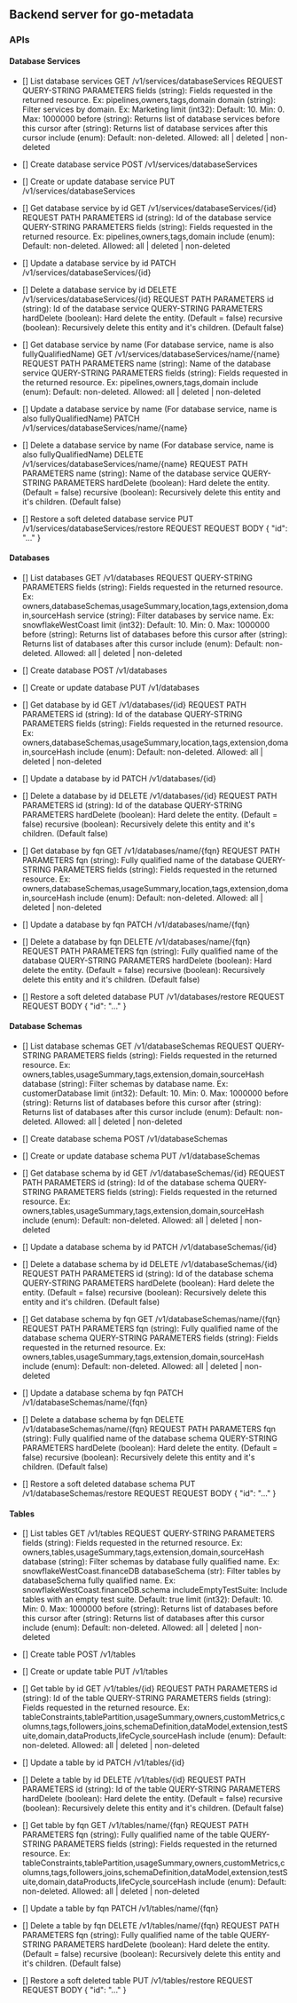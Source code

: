 ## Backend server for go-metadata


### APIs


#### Database Services

- [] List database services
GET /v1/services/databaseServices
REQUEST
QUERY-STRING PARAMETERS
    fields (string):        Fields requested in the returned resource. Ex: pipelines,owners,tags,domain
    domain (string):        Filter services by domain. Ex: Marketing
    limit (int32):          Default: 10. Min: 0. Max: 1000000
    before (string):        Returns list of database services before this cursor
    after (string):         Returns list of database services after this cursor
    include (enum):         Default: non-deleted. Allowed: all | deleted | non-deleted

- [] Create database service
POST /v1/services/databaseServices

- [] Create or update database service
PUT /v1/services/databaseServices

- [] Get database service by id
GET /v1/services/databaseServices/{id}
REQUEST
PATH PARAMETERS
    id (string):            Id of the database service
QUERY-STRING PARAMETERS
    fields (string):        Fields requested in the returned resource. Ex: pipelines,owners,tags,domain
    include (enum):         Default: non-deleted. Allowed: all | deleted | non-deleted

- [] Update a database service by id
PATCH /v1/services/databaseServices/{id}

- [] Delete a database service by id
DELETE /v1/services/databaseServices/{id}
REQUEST
PATH PARAMETERS
    id (string):            Id of the database service
QUERY-STRING PARAMETERS
    hardDelete (boolean):   Hard delete the entity. (Default = false)
    recursive (boolean):    Recursively delete this entity and it's children. (Default false)

- [] Get database service by name (For database service, name is also fullyQualifiedName)
GET /v1/services/databaseServices/name/{name}
REQUEST
PATH PARAMETERS
    name (string):          Name of the database service
QUERY-STRING PARAMETERS
    fields (string):        Fields requested in the returned resource. Ex: pipelines,owners,tags,domain
    include (enum):         Default: non-deleted. Allowed: all | deleted | non-deleted

- [] Update a database service by name (For database service, name is also fullyQualifiedName)
PATCH /v1/services/databaseServices/name/{name}

- [] Delete a database service by name (For database service, name is also fullyQualifiedName)
DELETE /v1/services/databaseServices/name/{name}
REQUEST
PATH PARAMETERS
    name (string):          Name of the database service
QUERY-STRING PARAMETERS
    hardDelete (boolean):   Hard delete the entity. (Default = false)
    recursive (boolean):    Recursively delete this entity and it's children. (Default false)

- [] Restore a soft deleted database service
PUT /v1/services/databaseServices/restore
REQUEST
REQUEST BODY
    { "id": "..." }


#### Databases

- [] List databases
GET /v1/databases
REQUEST
QUERY-STRING PARAMETERS
    fields (string):        Fields requested in the returned resource. Ex: owners,databaseSchemas,usageSummary,location,tags,extension,domain,sourceHash
    service (string):       Filter databases by service name. Ex: snowflakeWestCoast
    limit (int32):          Default: 10. Min: 0. Max: 1000000
    before (string):        Returns list of databases before this cursor
    after (string):         Returns list of databases after this cursor
    include (enum):         Default: non-deleted. Allowed: all | deleted | non-deleted

- [] Create database
POST /v1/databases

- [] Create or update database
PUT /v1/databases

- [] Get database by id
GET /v1/databases/{id}
REQUEST
PATH PARAMETERS
    id (string):            Id of the database
QUERY-STRING PARAMETERS
    fields (string):        Fields requested in the returned resource. Ex: owners,databaseSchemas,usageSummary,location,tags,extension,domain,sourceHash
    include (enum):         Default: non-deleted. Allowed: all | deleted | non-deleted

- [] Update a database by id
PATCH /v1/databases/{id}

- [] Delete a database by id
DELETE /v1/databases/{id}
REQUEST
PATH PARAMETERS
    id (string):            Id of the database
QUERY-STRING PARAMETERS
    hardDelete (boolean):   Hard delete the entity. (Default = false)
    recursive (boolean):    Recursively delete this entity and it's children. (Default false)

- [] Get database by fqn
GET /v1/databases/name/{fqn}
REQUEST
PATH PARAMETERS
    fqn (string):           Fully qualified name of the database
QUERY-STRING PARAMETERS
    fields (string):        Fields requested in the returned resource. Ex: owners,databaseSchemas,usageSummary,location,tags,extension,domain,sourceHash
    include (enum):         Default: non-deleted. Allowed: all | deleted | non-deleted

- [] Update a database by fqn
PATCH /v1/databases/name/{fqn}

- [] Delete a database by fqn
DELETE /v1/databases/name/{fqn}
REQUEST
PATH PARAMETERS
    fqn (string):           Fully qualified name of the database
QUERY-STRING PARAMETERS
    hardDelete (boolean):   Hard delete the entity. (Default = false)
    recursive (boolean):    Recursively delete this entity and it's children. (Default false)

- [] Restore a soft deleted database
PUT /v1/databases/restore
REQUEST
REQUEST BODY
    { "id": "..." }


#### Database Schemas

- [] List database schemas
GET /v1/databaseSchemas
REQUEST
QUERY-STRING PARAMETERS
    fields (string):        Fields requested in the returned resource. Ex: owners,tables,usageSummary,tags,extension,domain,sourceHash
    database (string):      Filter schemas by database name. Ex: customerDatabase
    limit (int32):          Default: 10. Min: 0. Max: 1000000
    before (string):        Returns list of databases before this cursor
    after (string):         Returns list of databases after this cursor
    include (enum):         Default: non-deleted. Allowed: all | deleted | non-deleted

- [] Create database schema
POST /v1/databaseSchemas

- [] Create or update database schema
PUT /v1/databaseSchemas

- [] Get database schema by id
GET /v1/databaseSchemas/{id}
REQUEST
PATH PARAMETERS
    id (string):            Id of the database schema
QUERY-STRING PARAMETERS
    fields (string):        Fields requested in the returned resource. Ex: owners,tables,usageSummary,tags,extension,domain,sourceHash
    include (enum):         Default: non-deleted. Allowed: all | deleted | non-deleted

- [] Update a database schema by id
PATCH /v1/databaseSchemas/{id}

- [] Delete a database schema by id
DELETE /v1/databaseSchemas/{id}
REQUEST
PATH PARAMETERS
    id (string):            Id of the database schema
QUERY-STRING PARAMETERS
    hardDelete (boolean):   Hard delete the entity. (Default = false)
    recursive (boolean):    Recursively delete this entity and it's children. (Default false)

- [] Get database schema by fqn
GET /v1/databaseSchemas/name/{fqn}
REQUEST
PATH PARAMETERS
    fqn (string):           Fully qualified name of the database schema
QUERY-STRING PARAMETERS
    fields (string):        Fields requested in the returned resource. Ex: owners,tables,usageSummary,tags,extension,domain,sourceHash
    include (enum):         Default: non-deleted. Allowed: all | deleted | non-deleted

- [] Update a database schema by fqn
PATCH /v1/databaseSchemas/name/{fqn}

- [] Delete a database schema by fqn
DELETE /v1/databaseSchemas/name/{fqn}
REQUEST
PATH PARAMETERS
    fqn (string):           Fully qualified name of the database schema
QUERY-STRING PARAMETERS
    hardDelete (boolean):   Hard delete the entity. (Default = false)
    recursive (boolean):    Recursively delete this entity and it's children. (Default false)

- [] Restore a soft deleted database schema
PUT /v1/databaseSchemas/restore
REQUEST
REQUEST BODY
    { "id": "..." }


#### Tables

- [] List tables
GET /v1/tables
REQUEST
QUERY-STRING PARAMETERS
    fields (string):        Fields requested in the returned resource. Ex: owners,tables,usageSummary,tags,extension,domain,sourceHash
    database (string):      Filter schemas by database fully qualified name. Ex: snowflakeWestCoast.financeDB
    databaseSchema (str):   Filter tables by databaseSchema fully qualified name. Ex: snowflakeWestCoast.financeDB.schema
    includeEmptyTestSuite:  Include tables with an empty test suite. Default: true
    limit (int32):          Default: 10. Min: 0. Max: 1000000
    before (string):        Returns list of databases before this cursor
    after (string):         Returns list of databases after this cursor
    include (enum):         Default: non-deleted. Allowed: all | deleted | non-deleted

- [] Create table
POST /v1/tables

- [] Create or update table
PUT /v1/tables

- [] Get table by id
GET /v1/tables/{id}
REQUEST
PATH PARAMETERS
    id (string):            Id of the table
QUERY-STRING PARAMETERS
    fields (string):        Fields requested in the returned resource. Ex: tableConstraints,tablePartition,usageSummary,owners,customMetrics,columns,tags,followers,joins,schemaDefinition,dataModel,extension,testSuite,domain,dataProducts,lifeCycle,sourceHash
    include (enum):         Default: non-deleted. Allowed: all | deleted | non-deleted

- [] Update a table by id
PATCH /v1/tables/{id}

- [] Delete a table by id
DELETE /v1/tables/{id}
REQUEST
PATH PARAMETERS
    id (string):            Id of the table
QUERY-STRING PARAMETERS
    hardDelete (boolean):   Hard delete the entity. (Default = false)
    recursive (boolean):    Recursively delete this entity and it's children. (Default false)

- [] Get table by fqn
GET /v1/tables/name/{fqn}
REQUEST
PATH PARAMETERS
    fqn (string):           Fully qualified name of the table
QUERY-STRING PARAMETERS
    fields (string):        Fields requested in the returned resource. Ex: tableConstraints,tablePartition,usageSummary,owners,customMetrics,columns,tags,followers,joins,schemaDefinition,dataModel,extension,testSuite,domain,dataProducts,lifeCycle,sourceHash
    include (enum):         Default: non-deleted. Allowed: all | deleted | non-deleted

- [] Update a table by fqn
PATCH /v1/tables/name/{fqn}

- [] Delete a table by fqn
DELETE /v1/tables/name/{fqn}
REQUEST
PATH PARAMETERS
    fqn (string):           Fully qualified name of the table
QUERY-STRING PARAMETERS
    hardDelete (boolean):   Hard delete the entity. (Default = false)
    recursive (boolean):    Recursively delete this entity and it's children. (Default false)

- [] Restore a soft deleted table
PUT /v1/tables/restore
REQUEST
REQUEST BODY
    { "id": "..." }
